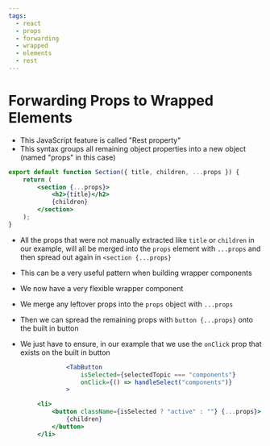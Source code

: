 ```yaml
---
tags:
  - react
  - props
  - forwarding
  - wrapped
  - elements
  - rest
---
```

# Forwarding Props to Wrapped Elements
* This JavaScript feature is called "Rest property"
* This syntax groups all remaining object properties into a new object (named "props" in this case)

```jsx
export default function Section({ title, children, ...props }) {
	return (
		<section {...props}>
			<h2>{title}</h2>
			{children}
		</section>
	);
}
```

* All the props that were not manually extracted like `title` or `children` in our example, will all be merged into the `props` element with `...props` and then spread out again in `<section {...props}`
* This can be a very useful pattern when building wrapper components
* We now have a very flexible wrapper component

* We merge any leftover props into the `props` object with `...props`
* Then we can spread the remaining props with `button {...props}` onto the built in button
* We just have to ensure, in our example that we use the `onClick` prop that exists on the built in button

```jsx
				<TabButton
					isSelected={selectedTopic === "components"}
					onClick={() => handleSelect("components")}
				>
```
```jsx
		<li>
			<button className={isSelected ? "active" : ""} {...props}>
				{children}
			</button>
		</li>
```

